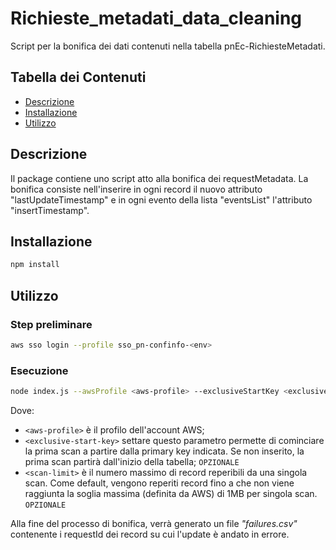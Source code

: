 # Richieste_metadati_data_cleaning

Script per la bonifica dei dati contenuti nella tabella pnEc-RichiesteMetadati.

## Tabella dei Contenuti

- [Descrizione](#descrizione)
- [Installazione](#installazione)
- [Utilizzo](#utilizzo)

## Descrizione

Il package contiene uno script atto alla bonifica dei requestMetadata.
La bonifica consiste nell'inserire in ogni record il nuovo attributo "lastUpdateTimestamp"
e in ogni evento della lista "eventsList" l'attributo "insertTimestamp".

## Installazione

```bash
npm install
```

## Utilizzo

### Step preliminare

```bash
aws sso login --profile sso_pn-confinfo-<env>
```

### Esecuzione

```bash
node index.js --awsProfile <aws-profile> --exclusiveStartKey <exclusive-start-key> --scanLimit <scan-limit>
```

Dove:

- `<aws-profile>` è il profilo dell'account AWS;
- `<exclusive-start-key>` settare questo parametro permette di cominciare la prima scan a partire dalla primary key
  indicata. Se non inserito, la prima scan partirà dall'inizio della tabella; `OPZIONALE`
- `<scan-limit>` è il numero massimo di record reperibili da una singola scan. Come default, vengono reperiti record
  fino a che non viene raggiunta la soglia massima (definita da AWS) di 1MB per singola scan. `OPZIONALE`

Alla fine del processo di bonifica, verrà generato un file _"failures.csv"_ contenente i requestId dei record
su cui l'update è andato in errore.